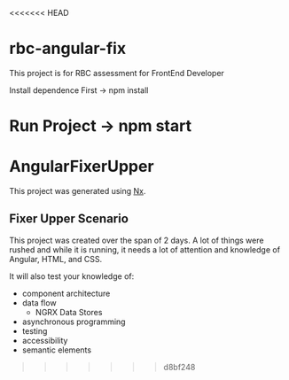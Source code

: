 <<<<<<< HEAD
# rbc-angular-fix
This project is for RBC assessment for FrontEnd Developer


Install dependence First -> npm install

Run Project ->  npm start
=======


# AngularFixerUpper

This project was generated using [Nx](https://nx.dev).

## Fixer Upper Scenario

This project was created over the span of 2 days. A lot of things were rushed and while it is running, it needs a lot of attention and knowledge of Angular, HTML, and CSS.

It will also test your knowledge of:

- component architecture
- data flow
  - NGRX Data Stores
- asynchronous programming
- testing
- accessibility
- semantic elements
>>>>>>> d8bf248
